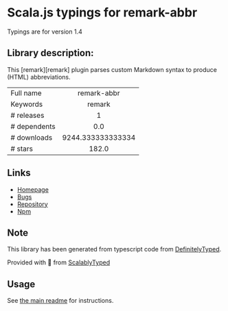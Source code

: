 
# Scala.js typings for remark-abbr

Typings are for version 1.4

## Library description:
This [remark][remark] plugin parses custom Markdown syntax to produce (HTML) abbreviations.

|                    |                 |
| ------------------ | :-------------: |
| Full name          | remark-abbr |
| Keywords           | remark |
| # releases         | 1 |
| # dependents       | 0.0 |
| # downloads        | 9244.333333333334 |
| # stars            | 182.0 |

## Links
- [Homepage](https://github.com/zestedesavoir/zmarkdown#readme)
- [Bugs](https://github.com/zestedesavoir/zmarkdown/issues)
- [Repository](https://github.com/zestedesavoir/zmarkdown)
- [Npm](https://www.npmjs.com/package/remark-abbr)
    


## Note
This library has been generated from typescript code from [DefinitelyTyped](https://definitelytyped.org).

Provided with :purple_heart: from [ScalablyTyped](https://github.com/oyvindberg/ScalablyTyped)

## Usage
See [the main readme](../../readme.md) for instructions.


